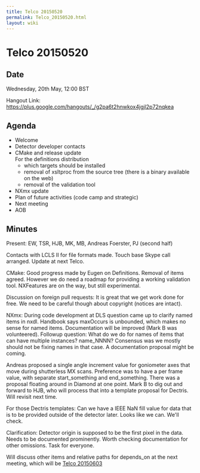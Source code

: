 ```yaml
---
title: Telco 20150520
permalink: Telco_20150520.html
layout: wiki
---
```

Telco 20150520
==============

Date
----

Wednesday, 20th May, 12:00 BST

Hangout Link:
<https://plus.google.com/hangouts/_/g2pa6t2hnwkox4jgjl2p72nqkea>

Agenda
------

-   Welcome
-   Detector developer contacts
-   CMake and release update  
    For the definitions distribution
    -   which targets should be installed
    -   removal of xsltproc from the source tree (there is a binary
        available on the web)
    -   removal of the validation tool
-   NXmx update
-   Plan of future activities (code camp and strategic)
-   Next meeting
-   AOB

Minutes
-------

Present: EW, TSR, HJB, MK, MB, Andreas Foerster, PJ (second half)

Contacts with LCLS II for file formats made. Touch base Skype call
arranged. Update at next Telco.

CMake: Good progress made by Eugen on Definitions. Removal of items
agreed. However we do need a roadmap for providing a working validation
tool. NXFeatures are on the way, but still experimental.

Discussion on foreign pull requests: It is great that we get work done
for free. We need to be careful though about copyright (notices are
intact).

NXmx: During code development at DLS question came up to clarify named
items in nxdl. Handbook says maxOccurs is unbounded, which makes no
sense for named items. Documentation will be improved (Mark B was
volunteered). Followup question: What do we do for names of items that
can have multiple instances? name\_NNNN? Consensus was we mostly should
not be fixing names in that case. A documentation proposal might be
coming.

Andreas proposed a single angle increment value for goniometer axes that
move during shutterless MX scans. Preference was to have a per frame
value, with separate start\_something and end\_something. There was a
proposal floating around in Diamond at one point. Mark B to dig out and
forward to HJB, who will process that into a template proposal for
Dectris. Will revisit next time.

For those Dectris templates: Can we have a IEEE NaN fill value for data
that is to be provided outside of the detector later. Looks like we can.
We'll check.

Clarification: Detector origin is supposed to be the first pixel in the
data. Needs to be documented prominently. Worth checking documentation
for other omissions. Task for everyone.

Will discuss other items and relative paths for depends\_on at the next
meeting, which will be [Telco 20150603](Telco_20150603.html "wikilink")
